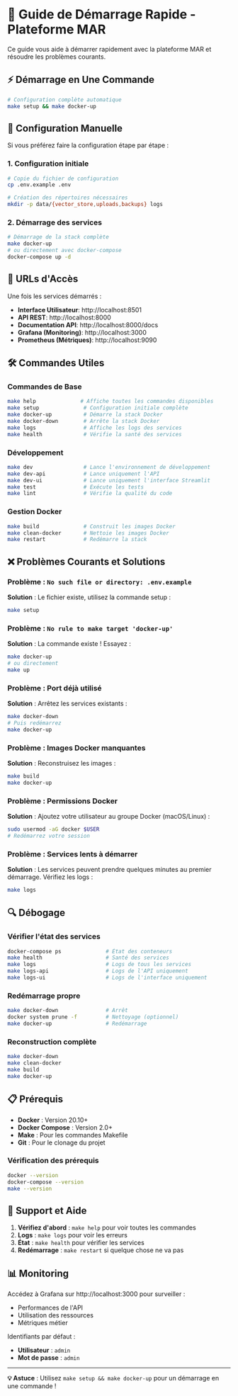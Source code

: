 # 🚀 Guide de Démarrage Rapide - Plateforme MAR

Ce guide vous aide à démarrer rapidement avec la plateforme MAR et résoudre les problèmes courants.

## ⚡ Démarrage en Une Commande

```bash
# Configuration complète automatique
make setup && make docker-up
```

## 🔧 Configuration Manuelle

Si vous préférez faire la configuration étape par étape :

### 1. Configuration initiale
```bash
# Copie du fichier de configuration
cp .env.example .env

# Création des répertoires nécessaires
mkdir -p data/{vector_store,uploads,backups} logs
```

### 2. Démarrage des services
```bash
# Démarrage de la stack complète
make docker-up
# ou directement avec docker-compose
docker-compose up -d
```

## 🎯 URLs d'Accès

Une fois les services démarrés :

- **Interface Utilisateur**: http://localhost:8501
- **API REST**: http://localhost:8000
- **Documentation API**: http://localhost:8000/docs
- **Grafana (Monitoring)**: http://localhost:3000
- **Prometheus (Métriques)**: http://localhost:9090

## 🛠️ Commandes Utiles

### Commandes de Base
```bash
make help              # Affiche toutes les commandes disponibles
make setup              # Configuration initiale complète
make docker-up          # Démarre la stack Docker
make docker-down        # Arrête la stack Docker
make logs               # Affiche les logs des services
make health             # Vérifie la santé des services
```

### Développement
```bash
make dev                # Lance l'environnement de développement
make dev-api            # Lance uniquement l'API
make dev-ui             # Lance uniquement l'interface Streamlit
make test               # Exécute les tests
make lint               # Vérifie la qualité du code
```

### Gestion Docker
```bash
make build              # Construit les images Docker
make clean-docker       # Nettoie les images Docker
make restart            # Redémarre la stack
```

## ❌ Problèmes Courants et Solutions

### Problème : `No such file or directory: .env.example`
**Solution** : Le fichier existe, utilisez la commande setup :
```bash
make setup
```

### Problème : `No rule to make target 'docker-up'`
**Solution** : La commande existe ! Essayez :
```bash
make docker-up
# ou directement
make up
```

### Problème : Port déjà utilisé
**Solution** : Arrêtez les services existants :
```bash
make docker-down
# Puis redémarrez
make docker-up
```

### Problème : Images Docker manquantes
**Solution** : Reconstruisez les images :
```bash
make build
make docker-up
```

### Problème : Permissions Docker
**Solution** : Ajoutez votre utilisateur au groupe Docker (macOS/Linux) :
```bash
sudo usermod -aG docker $USER
# Redémarrez votre session
```

### Problème : Services lents à démarrer
**Solution** : Les services peuvent prendre quelques minutes au premier démarrage. Vérifiez les logs :
```bash
make logs
```

## 🔍 Débogage

### Vérifier l'état des services
```bash
docker-compose ps              # État des conteneurs
make health                    # Santé des services
make logs                      # Logs de tous les services
make logs-api                  # Logs de l'API uniquement
make logs-ui                   # Logs de l'interface uniquement
```

### Redémarrage propre
```bash
make docker-down               # Arrêt
docker system prune -f         # Nettoyage (optionnel)
make docker-up                 # Redémarrage
```

### Reconstruction complète
```bash
make docker-down
make clean-docker
make build
make docker-up
```

## 📋 Prérequis

- **Docker** : Version 20.10+
- **Docker Compose** : Version 2.0+
- **Make** : Pour les commandes Makefile
- **Git** : Pour le clonage du projet

### Vérification des prérequis
```bash
docker --version
docker-compose --version
make --version
```

## 🚨 Support et Aide

1. **Vérifiez d'abord** : `make help` pour voir toutes les commandes
2. **Logs** : `make logs` pour voir les erreurs
3. **État** : `make health` pour vérifier les services
4. **Redémarrage** : `make restart` si quelque chose ne va pas

## 📊 Monitoring

Accédez à Grafana sur http://localhost:3000 pour surveiller :
- Performances de l'API
- Utilisation des ressources
- Métriques métier

Identifiants par défaut :
- **Utilisateur** : `admin`
- **Mot de passe** : `admin`

---

**💡 Astuce** : Utilisez `make setup && make docker-up` pour un démarrage en une commande !
